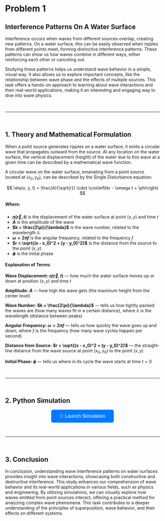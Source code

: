 # Problem 1


## Interference Patterns On A Water Surface
Interference occurs when waves from different sources overlap, creating new patterns. On a water surface, this can be easily observed when ripples from different points meet, forming distinctive interference patterns. These patterns can show us how waves combine in different ways, either reinforcing each other or canceling out.

Studying these patterns helps us understand wave behavior in a simple, visual way. It also allows us to explore important concepts, like the relationship between wave phase and the effects of multiple sources. This task offers a hands-on approach to learning about wave interactions and their real-world applications, making it an interesting and engaging way to dive into wave physics.

<br><hr><br>

## 1. Theory and Mathematical Formulation
When a point source generates ripples on a water surface, it emits a circular wave that propagates outward from the source. At any location on the water surface, the vertical displacement (height) of the water due to this wave at a given time can be described by a mathematical wave function.

A circular wave on the water surface, emanating from a point source located at $(x_0, y_0)$, can be described by the Single Disturbance equation:

$$
\eta(x, y, t) = \frac{A}{\sqrt{r}} \cdot \cos\left(kr - \omega t + \phi\right)
$$
 
##### Where:

- **$\eta(\vec{r}, t)$** is the displacement of the water surface at point $(x, y)$ and time $t$
- **$A$** is the amplitude of the wave
- **$k = \frac{2\pi}{\lambda}$** is the wave number, related to the wavelength $\lambda$
- **$\omega = 2\pi f$** is the angular frequency, related to the frequency $f$
- **$r = \sqrt{(x - x_0)^2 + (y - y_0)^2}$** is the distance from the source to the point $(x, y)$
- **$\phi$** is the initial phase

#### Explanation of Terms:

**Wave Displacement: $\eta(\vec{r}, t)$** — how much the water surface moves up or down at position $(x, y)$ and time $t$  

**Amplitude: $A$** — how high the wave gets (the maximum height from the center level)  

**Wave Number: $k = \frac{2\pi}{\lambda}$** — tells us how tightly packed the waves are (how many waves fit in a certain distance), where $\lambda$ is the wavelength (distance between peaks)  

**Angular Frequency: $\omega = 2\pi f$** — tells us how quickly the wave goes up and down, where $f$ is the frequency (how many wave cycles happen per second)  

**Distance from Source: $r = \sqrt{(x - x_0)^2 + (y - y_0)^2}$** — the straight-line distance from the wave source at point $(x_0, y_0)$ to the point $(x, y)$  

**Initial Phase: $\phi$** — tells us where in its cycle the wave starts at time $t = 0$

<br><hr><br>

## 2. Python Simulation

<div style="text-align: center;">
  <a href="https://pythonsimulation-xaase6arhfiz4bqu3hcjou.streamlit.app/" target="_blank">
    <button style="
      background-color: #007bff; 
      color: white; 
      padding: 12px 28px; 
      font-size: 16px; 
      border: none; 
      border-radius: 6px; 
      cursor: pointer;
      text-decoration: none;
    ">
      🚀 Launch Simulation
    </button>
  </a>
</div>

<br><hr><br>

## 3. Conclusion
In conclusion, understanding wave interference patterns on water surfaces provides insight into wave interactions, showcasing both constructive and destructive interference. This study enhances our comprehension of wave behavior and its real-world applications in various fields, such as physics and engineering. By utilizing simulations, we can visually explore how waves emitted from point sources interact, offering a practical method for analyzing complex wave phenomena. This task contributes to a deeper understanding of the principles of superposition, wave behavior, and their effects on different systems.

<br>
